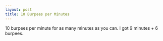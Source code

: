 ```yaml
---
layout: post
title: 10 Burpees per Minutes
---
```


10 burpees per minute for as many minutes as you can. I got 9 minutes + 6 burpees.
